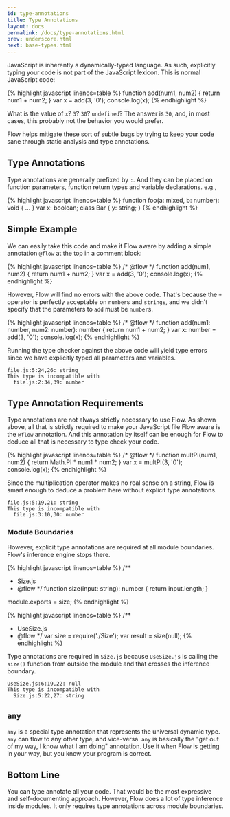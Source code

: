 ```yaml
---
id: type-annotations
title: Type Annotations
layout: docs
permalink: /docs/type-annotations.html
prev: underscore.html
next: base-types.html
---
```


JavaScript is inherently a dynamically-typed language. As such, explicitly
typing your code is not part of the JavaScript lexicon. This is normal
JavaScript code:

{% highlight javascript linenos=table %}
function add(num1, num2) {
  return num1 + num2;
}
var x = add(3, '0');
console.log(x);
{% endhighlight %}

What is the value of `x`? `3`? `30`? `undefined`? The answer is `30`, and, in most
cases, this probably not the behavior you would prefer.

Flow helps mitigate these sort of subtle bugs by trying to keep your code sane
through static analysis and type annotations.

## Type Annotations

Type annotations are generally prefixed by `:`. And they can be placed on
function parameters, function return types and variable declarations. e.g.,

{% highlight javascript linenos=table %}
function foo(a: mixed, b: number): void { ... }
var x: boolean;
class Bar {
  y: string;
}
{% endhighlight %}

## Simple Example

We can easily take this code and make it Flow aware by adding a simple
annotation `@flow` at the top in a comment block:

{% highlight javascript linenos=table %}
/* @flow */
function add(num1, num2) {
  return num1 + num2;
}
var x = add(3, '0');
console.log(x);
{% endhighlight %}

However, Flow will find no errors with the above code. That's because the `+`
operator is perfectly acceptable on `number`s and `string`s, and we didn't
specify that the parameters to `add` must be `number`s.

{% highlight javascript linenos=table %}
/* @flow */
function add(num1: number, num2: number): number {
  return num1 + num2;
}
var x: number = add(3, '0');
console.log(x);
{% endhighlight %}

Running the type checker against the above code will yield type errors
since we have explicitly typed all parameters and variables.

```bbcode
file.js:5:24,26: string
This type is incompatible with
  file.js:2:34,39: number
```

## Type Annotation Requirements

Type annotations are not always strictly necessary to use Flow. As shown above,
all that is strictly required to make your JavaScript file Flow aware is
the `@flow` annotation. And this annotation by itself can be enough for Flow to
deduce all that is necessary to type check your code.

{% highlight javascript linenos=table %}
/* @flow */
function multPI(num1, num2) {
  return Math.PI * num1 * num2;
}
var x = multPI(3, '0');
console.log(x);
{% endhighlight %}

Since the multiplication operator makes no real sense on a string, Flow is
smart enough to deduce a problem here without explicit type annotations.

```bbcode
file.js:5:19,21: string
This type is incompatible with
  file.js:3:10,30: number
```

### Module Boundaries

However, explicit type annotations are required at all module boundaries.
Flow's inference engine stops there.

{% highlight javascript linenos=table %}
/**
 * Size.js
 * @flow
 */
function size(input: string): number {
  return input.length;
}

module.exports = size;
{% endhighlight %}

{% highlight javascript linenos=table %}
/**
 * UseSize.js
 * @flow
 */
var size = require('./Size');
var result = size(null);
{% endhighlight %}

Type annotations are required in `Size.js` because `UseSize.js` is calling the
`size()` function from outside the module and that crosses the inference
boundary.

```bbcode
UseSize.js:6:19,22: null
This type is incompatible with
  Size.js:5:22,27: string
```

## `any`

`any` is a special type annotation that represents the universal dynamic type.
`any` can flow to any other type, and vice-versa. `any` is basically the "get
out of my way, I know what I am doing" annotation. Use it when Flow is getting
in your way, but you know your program is correct.

## Bottom Line

You can type annotate all your code. That would be the most expressive and
self-documenting approach. However, Flow does a lot of type inference inside
modules. It only requires type annotations across module boundaries.
